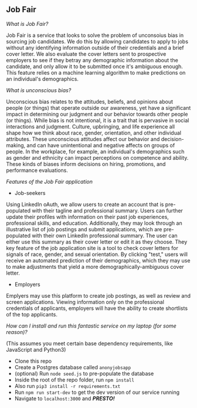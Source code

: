 ## Job Fair

*What is Job Fair?*

Job Fair is a service that looks to solve the problem of unconsoius bias in sourcing job candidates. We do this by allowing candidates to apply to jobs without any identifying information outside of their credentials and a brief cover letter. We also evaluate the cover letters sent to prospective employers to see if they betray any demographic information about the candidate, and only allow it to be submitted once it's ambiguous enough. This feature relies on a machine learning algorithm to make predictions on an individual's demographics.

*What is unconscious bias?*

Unconscious bias relates to the attitudes, beliefs, and opinions about people (or things) that operate outside our awareness, yet have a significant impact in determining our judgment and our behavior towards other people (or things). While bias is not intentional, it is a trait that is pervasive in social interactions and judgment. Culture, upbringing, and life experience all shape how we think about race, gender, orientation, and other individual attributes. These unconscious attitudes affect our behavior and decision-making, and can have unintentional and negative affects on groups of people. In the workplace, for example, an individual's demographics such as gender and ethnicity can impact perceptions on competence and ability. These kinds of biases inform decisions on hiring, promotions, and performance evaluations.

*Features of the Job Fair application*

- Job-seekers

Using LinkedIn oAuth, we allow users to create an account that is pre-populated with their tagline and professional summary. Users can further update their profiles with information on their past job experiences, professional skills, and education. Additionally, they may look through an illustrative list of job postings and submit applications, which are pre-populated with their own LinkedIn professional summary. The user can either use this summary as their cover letter or edit it as they choose.  They key feature of the job application site is a tool to check cover letters for signals of race, gender, and sexual orientation. By clicking "test," users will receive an automated prediction of their demographics, which they may use to make adjustments that yield a more demographically-ambiguous cover letter.

- Employers

Emplyers may use this platform to create job postings, as well as review and screen applications. Viewing information only on the professional credentials of applicants, employers will have the ability to create shortlists of the top applicants.

*How can I install and run this fantastic service on my laptop (for some reason)?*

(This assumes you meet certain base dependency requirements, like JavaScript and Python3)

- Clone this repo
- Create a Postgres database called `anonyjobsapp`
- (optional) Run `node seed.js` to pre-populate the database
- Inside the root of the repo folder, run `npm install`
- Also run `pip3 install -r requirements.txt`
- Run `npm run start-dev` to get the dev version of our service running
- Navigate to `localhost:3000` and ***PRESTO!***
